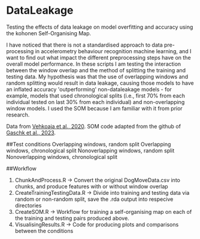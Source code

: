 # DataLeakage
Testing the effects of data leakage on model overfitting and accuracy using the kohonen Self-Organising Map. 

I have noticed that there is not a standardised approach to data pre-processing in accelerometry behaviour recognition machine learning, and I want to find out what impact the different preprocessing steps have on the overall model performance. In these scripts I am testing the interaction between the window overlap and the method of splitting the training and testing data. My hypothesis was that the use of overlapping windows and random splitting would result in data leakage, causing those models to have an inflated accuracy 'outperforming' non-dataleakage models - for example, models that used chronological splits (i.e., first 70% from each individual tested on last 30% from each individual) and non-overlapping window models. I used the SOM because I am familiar with it from prior research.

Data from [Vehkoaja et al., 2020](https://www.sciencedirect.com/science/article/pii/S2352340922000348). SOM code adapted from the github of [Gaschk et al., 2023](https://github.com/cclemente/Animal_accelerometry/tree/main).

##Test conditions
Overlapping windows, random split
Overlapping windows, chronological split
Nonoverlapping windows, random split
Nonoverlapping windows, chronological split

##Workflow
1. ChunkAndProcess.R -> Convert the original DogMoveData.csv into chunks, and produce features with or without window overlap
2. CreateTrainingTestingData.R -> Divide into training and testing data via random or non-random split, save the .rda output into respecive directories
3. CreateSOM.R -> Workflow for training a self-organising map on each of the training and testing pairs produced above.
4. VisualisingResults.R -> Code for producing plots and comparisons between the conditions